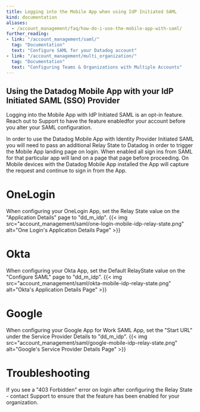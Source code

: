 ```yaml
---
title: Logging into the Mobile App when using IdP Initiated SAML
kind: documentation
aliases:
  - /account_management/faq/how-do-i-use-the-mobile-app-with-saml/
further_reading:
- link: "/account_management/saml/"
  tag: "Documentation"
  text: "Configure SAML for your Datadog account"
- link: "/account_management/multi_organization/"
  tag: "Documentation"
  text: "Configuring Teams & Organizations with Multiple Accounts"
---
```


## Using the Datadog Mobile App with your IdP Initiated SAML (SSO) Provider
<div class="alert alert-warning">
Logging into the Mobile App with IdP Initiated SAML is an opt-in feature. Reach out to Support to have the feature enabledfor your account before you alter your SAML configuration.
</div>

In order to use the Datadog Mobile App with Identity Provider Initiated SAML you will need to pass an additional Relay State to Datadog in order to trigger the Mobile App landing page on login. When enabled all sign ins from SAML for that particular app will land on a page that page before proceeding. On Mobile devices with the Datadog Mobile App installed the App will capture the request and continue to sign in from the App.

# OneLogin
When configuring your OneLogin App, set the Relay State value on the "Application Details" page to "dd_m_idp".
{{< img src="account_management/saml/one-login-mobile-idp-relay-state.png" alt="One Login's Application Details Page" >}}

# Okta
When configuring your Okta App, set the Default RelayState value on the "Configure SAML" page to "dd_m_idp".
{{< img src="account_management/saml/okta-mobile-idp-relay-state.png" alt="Okta's Application Details Page" >}}

# Google
When configuring your Google App for Work SAML App, set the "Start URL" under the Service Provider Details to "dd_m_idp".
{{< img src="account_management/saml/google-mobile-idp-relay-state.png" alt="Google's Service Provider Details Page" >}}

# Troubleshooting
If you see a "403 Forbidden" error on login after configuring the Relay State - contact Support to ensure that the feature has been enabled for your organization.
